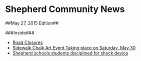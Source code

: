 # Shepherd Community News
##May 27, 2015 Edition##

###Inside###

* [Road Closures](construction.md)
* [Sidewalk Chalk Art Event Taking place on Saturday, May 30](sidewalkchalk.md)
* [Shepherd schools students disciplined for shock device](shockdevice.md)